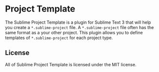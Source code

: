 # Project Template
The Sublime Project Template is a plugin for Sublime Text 3 that will help you create a `*.sublime-project` file.
A `*.sublime-project` file often has the same format as a your other project.
This plugin allows you to define templates of `*.sublime-project` for each project type.

## License
All of Sublime Project Template is licensed under the MIT license.
